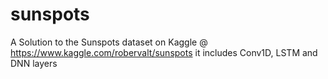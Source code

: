 # sunspots
A Solution to the Sunspots dataset on Kaggle @ https://www.kaggle.com/robervalt/sunspots it includes  Conv1D, LSTM and DNN layers
